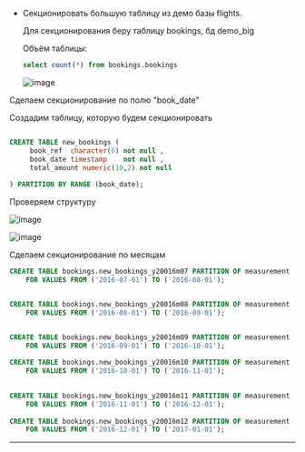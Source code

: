 * Секционировать большую таблицу из демо базы flights.

   Для секционирования беру таблицу bookings, бд demo_big
  
   Объём таблицы:
     
  ```sql 
  select count(*) from bookings.bookings

  ```
  ![image](https://github.com/VyacheslavIT/postgre/assets/136000255/d8b624cd-dc66-4577-baeb-37022a92d2fd)

Сделаем секционирование по полю "book_date"

Создадим таблицу, которую будем секционировать

```sql

CREATE TABLE new_bookings (
     book_ref  character(6) not null ,
     book_date timestamp    not null ,
     total_amount numeric(10,2) not null
         
) PARTITION BY RANGE (book_date);

```

Проверяем структуру 



![image](https://github.com/VyacheslavIT/postgre/assets/136000255/0aeba3a1-0df5-4321-ade4-0424e4dc3042)


![image](https://github.com/VyacheslavIT/postgre/assets/136000255/2b72532c-1ec6-4f0a-9322-84d9550f4a73)

Сделаем секционирование по месяцам 

```sql
CREATE TABLE bookings.new_bookings_y20016m07 PARTITION OF measurement
    FOR VALUES FROM ('2016-07-01') TO ('2016-08-01');


CREATE TABLE bookings.new_bookings_y20016m08 PARTITION OF measurement
    FOR VALUES FROM ('2016-08-01') TO ('2016-09-01');


CREATE TABLE bookings.new_bookings_y20016m09 PARTITION OF measurement
    FOR VALUES FROM ('2016-09-01') TO ('2016-10-01');
	
CREATE TABLE bookings.new_bookings_y20016m10 PARTITION OF measurement
    FOR VALUES FROM ('2016-10-01') TO ('2016-11-01');	
	

CREATE TABLE bookings.new_bookings_y20016m11 PARTITION OF measurement
    FOR VALUES FROM ('2016-11-01') TO ('2016-12-01');	
	
CREATE TABLE bookings.new_bookings_y20016m12 PARTITION OF measurement
    FOR VALUES FROM ('2016-12-01') TO ('2017-01-01');	
```

------------------------------------------------------
